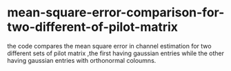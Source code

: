 # mean-square-error-comparison-for-two-different-of-pilot-matrix
the code compares the mean square error in channel estimation for two different sets of pilot matrix ,the first having gaussian entries while the other having gaussian entries with orthonormal coloumns. 
